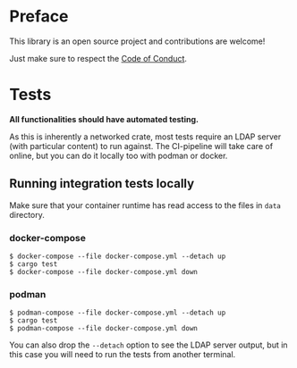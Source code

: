 # Preface

This library is an open source project and contributions are welcome!

Just make sure to respect the [Code of Conduct](CODE_OF_CONDUCT.md).


# Tests

**All functionalities should have automated testing.**

As this is inherently a networked crate, most tests require an LDAP server
(with particular content) to run against. The CI-pipeline will take care of online,
but you can do it locally too with podman or docker.


## Running integration tests locally

Make sure that your container runtime has read access to the files in `data` directory.

### docker-compose

```commandline
$ docker-compose --file docker-compose.yml --detach up
$ cargo test
$ docker-compose --file docker-compose.yml down
```

### podman

```commandline
$ podman-compose --file docker-compose.yml --detach up
$ cargo test
$ podman-compose --file docker-compose.yml down
```

You can also drop the `--detach` option to see the LDAP server output,
but in this case you will need to run the tests from another terminal.
